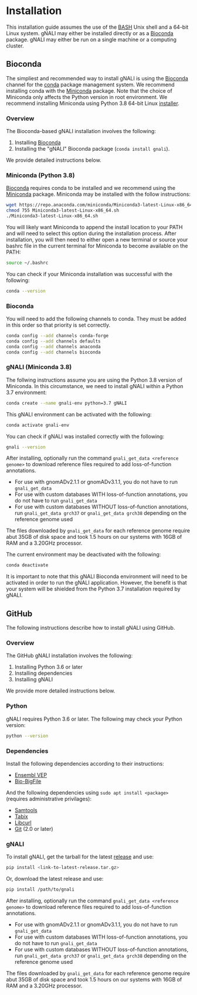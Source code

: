 # Installation #

This installation guide assumes the use of the [BASH](https://en.wikipedia.org/wiki/Bash_(Unix_shell)) Unix shell and a 64-bit Linux system. gNALI may either be installed directly or as a [Bioconda](https://bioconda.github.io/) package. gNALI may either be run on a single machine or a computing cluster.

## Bioconda ##

The simpliest and recommended way to install gNALI is using the [Bioconda](https://bioconda.github.io/) channel for the [conda](https://conda.io/docs/intro.html) package management system. We recommend installing conda with the [Miniconda](https://conda.io/miniconda.html) package. Note that the choice of Miniconda only affects the Python version in root environment. We recommend installing Miniconda using Python 3.8 64-bit Linux [installer](https://repo.anaconda.com/miniconda/Miniconda3-latest-Linux-x86_64.sh).

### Overview ###

The Bioconda-based gNALI installation involves the following:

 1. Installing [Bioconda](https://bioconda.github.io/)
 2. Installing the "gNALI" Bioconda package (`conda install gnali`).

We provide detailed instructions below.

### Miniconda (Python 3.8) ###

[Bioconda](https://bioconda.github.io/) requires conda to be installed and we recommend using the [Miniconda](https://conda.io/miniconda.html) package. Miniconda may be installed with the follow instructions:

```bash
wget https://repo.anaconda.com/miniconda/Miniconda3-latest-Linux-x86_64.sh
chmod 755 Miniconda3-latest-Linux-x86_64.sh
./Miniconda3-latest-Linux-x86_64.sh
```

You will likely want Miniconda to append the install location to your PATH and will need to select this option during the installation process. After installation, you will then need to either open a new terminal or source your bashrc file in the current terminal for Miniconda to become available on the PATH:

```bash
source ~/.bashrc
```

You can check if your Miniconda installation was successful with the following:

```bash
conda --version
```

### Bioconda ###

You will need to add the following channels to conda. They must be added in this order so that priority is set correctly.

```bash
conda config --add channels conda-forge
conda config --add channels defaults
conda config --add channels anaconda
conda config --add channels bioconda
```


### gNALI (Miniconda 3.8) ###

The follwing instructions assume you are using the Python 3.8 version of Miniconda. In this circumstance, we need to install gNALI within a Python 3.7 environment:

```bash
conda create --name gnali-env python=3.7 gNALI
```

This gNALI environment can be activated with the following:

```bash
conda activate gnali-env
```

You can check if gNALI was installed correctly with the following:

```bash
gnali --version
```

After installing, optionally run the command `gnali_get_data <reference genome>` to download reference files required to add loss-of-function annotations.
* For use with gnomADv2.1.1 or gnomADv3.1.1, you do not have to run `gnali_get_data`
* For use with custom databases WITH loss-of-function annotations, you do not have to run `gnali_get_data`
* For use with custom databases WITHOUT loss-of-function annotations, run `gnali_get_data grch37` or `gnali_get_data grch38` depending on the reference genome used

The files downloaded by `gnali_get_data` for each reference genome require abut 35GB of disk space and took 1.5 hours on our systems with 16GB of RAM and a 3.20GHz processor.

The current environment may be deactivated with the following:

```bash
conda deactivate
```

It is important to note that this gNALI Bioconda environment will need to be activated in order to run the gNALI application. However, the benefit is that your system will be shielded from the Python 3.7 installation required by gNALI.

## GitHub ##

The following instructions describe how to install gNALI using GitHub.

### Overview ###

The GitHub gNALI installation involves the following:

 1. Installing Python 3.6 or later
 2. Installing dependencies 
 3. Installing gNALI

We provide more detailed instructions below.

### Python ###

gNALI requires Python 3.6 or later. The following may check your Python version:

```bash
python --version
```

### Dependencies ###

Install the following dependencies according to their instructions:

* [Ensembl VEP](http://uswest.ensembl.org/info/docs/tools/vep/script/vep_download.html)
* [Bio-BigFile](https://metacpan.org/pod/Bio::DB::BigFile)

And the following dependencies using `sudo apt install <package>` (requires administrative privilages):

* [Samtools](http://www.htslib.org/)
* [Tabix](http://www.htslib.org/doc/tabix.html)
* [Libcurl](https://curl.se/libcurl/)
* [Git](https://git-scm.com/) (2.0 or later)

### gNALI ###

To install gNALI, get the tarball for the latest [release](https://github.com/phac-nml/gnali/releases) and use:

```bash
pip install <link-to-latest-release.tar.gz>
```

Or, download the latest release and use:
```bash
pip install /path/to/gnali
```

After installing, optionally run the command `gnali_get_data <reference genome>` to download reference files required to add loss-of-function annotations.
* For use with gnomADv2.1.1 or gnomADv3.1.1, you do not have to run `gnali_get_data`
* For use with custom databases WITH loss-of-function annotations, you do not have to run `gnali_get_data`
* For use with custom databases WITHOUT loss-of-function annotations, run `gnali_get_data grch37` or `gnali_get_data grch38` depending on the reference genome used

The files downloaded by `gnali_get_data` for each reference genome require abut 35GB of disk space and took 1.5 hours on our systems with 16GB of RAM and a 3.20GHz processor.
